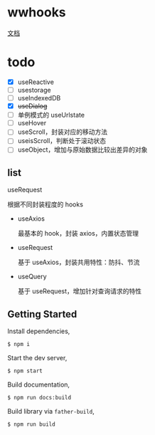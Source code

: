 # wwhooks

[文档](https://lxw15337674.github.io/ww-hooks/)

# todo

- [x] useReactive
- [ ] usestorage
- [ ] useIndexedDB
- [x] ~~useDialog~~
- [ ] 单例模式的 useUrlstate
- [ ] useHover
- [ ] useScroll，封装对应的移动方法
- [ ] useisScroll，判断处于滚动状态
- [ ] useObject，增加与原始数据比较出差异的对象

## list

useRequest

根据不同封装程度的 hooks

- useAxios
  
  最基本的 hook，封装 axios，内置状态管理
- useRequest
  
  基于 useAxios，封装共用特性：防抖、节流
- useQuery
  
  基于 useRequest，增加针对查询请求的特性

## Getting Started

Install dependencies,

```bash
$ npm i
```

Start the dev server,

```bash
$ npm start
```

Build documentation,

```bash
$ npm run docs:build
```

Build library via `father-build`,

```bash
$ npm run build
```
